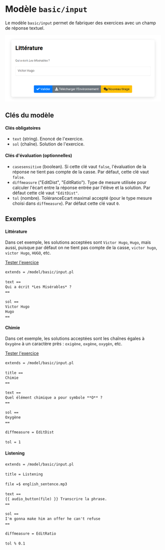# Modèle `basic/input`

Le modèle `basic/input` permet de fabriquer des exercices avec un champ de réponse textuel.

[![](input1.png)](https://pl.u-pem.fr/filebrowser/demo/33986/)

## Clés du modèle

#### Clés obligatoires
* `text` (string). Enoncé de l'exercice.
* `sol` (chaîne). Solution de l'exercice.

#### Clés d'évaluation (optionnelles)
* `casesensitive` (boolean). Si cette clé vaut `false`, l'évaluation de la réponse ne tient pas compte de la casse. Par défaut, cette clé vaut `false`.
* `diffmeasure` ("EditDist", "EditRatio"). Type de mesure utilisée pour calculer l'écart entre la réponse entrée par l'élève et la solution. Par défaut cette clé vaut `"EditDist"`.
* `tol` (nombre). ToléranceEcart maximal accepté (pour le type mesure choisi dans `diffmeasure`). Par défaut cette clé vaut `0`.



## Exemples

#### Littérature

Dans cet exemple, les solutions acceptées sont `Victor Hugo`, `Hugo`, mais aussi, puisque par défaut on ne tient pas compte de la casse, `victor hugo`, `victor Hugo`, `HUGO`, etc.

[Tester l'exercice](https://pl.u-pem.fr/filebrowser/demo/33986/)

~~~
extends = /model/basic/input.pl

text ==
Qui a écrit *Les Misérables* ?
==

sol ==
Victor Hugo
Hugo
==
~~~

#### Chimie

Dans cet exemple, les solutions acceptées sont les chaînes égales à `Oxygène` à un caractère près : `oxigène`, `oxgène`, `oxygèn`, etc.

[Tester l'exercice](https://pl.u-pem.fr/filebrowser/demo/34253/)

~~~
extends = /model/basic/input.pl

title ==
Chimie
==

text ==
Quel élément chimique a pour symbole **O** ?
==

sol ==
Oxygène
==

diffmeasure = EditDist

tol = 1
~~~

#### Listening

~~~
extends = /model/basic/input.pl

title = Listening

file =$ english_sentence.mp3

text ==
{{ audio_button(file) }} Transcrire la phrase.
==

sol ==
I'm gonna make him an offer he can't refuse
==

diffmeasure = EditRatio

tol % 0.1
~~~
